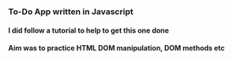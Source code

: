 ### To-Do App written in Javascript
#### I did follow a tutorial to help to get this one done
#### Aim was to practice HTML DOM manipulation, DOM methods etc  